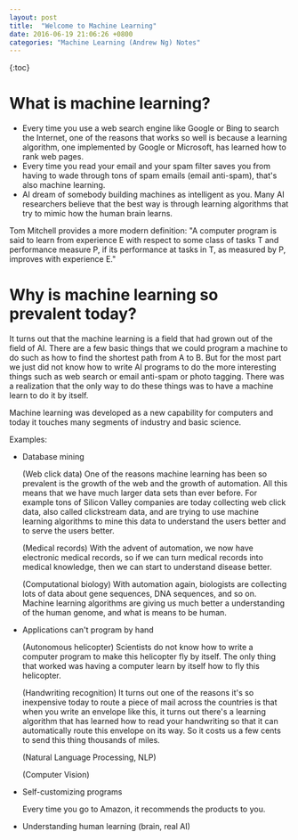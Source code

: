 ```yaml
---
layout: post
title:  "Welcome to Machine Learning"
date: 2016-06-19 21:06:26 +0800
categories: "Machine Learning (Andrew Ng) Notes"
---
```




{:toc}



# What is machine learning?

- Every time you use a web search engine like Google or Bing to search the Internet, one of the reasons that works so well is because a learning algorithm, one implemented by Google or Microsoft, has learned how to rank web pages.
- Every time you read your email and your spam filter saves you from having to wade through tons of spam emails (email anti-spam), that's also machine learning. 
- AI dream of somebody building machines as intelligent as you. Many AI researchers believe that the best way is through learning algorithms that try to mimic how the human brain learns.

Tom Mitchell provides a more modern definition: "A computer program is said to learn from experience E with respect to some class of tasks T and performance measure P, if its performance at tasks in T, as measured by P, improves with experience E."

# Why is machine learning so prevalent today?

It turns out that the machine learning is a field that had grown out of the field of AI. There are a few basic things that we could program a machine to do such as how to find the shortest path from A to B. But for the most part we just did not know how to write AI programs to do the more interesting things such as web search or email anti-spam or photo tagging. There was a realization that the only way to do these things was to have a machine learn to do it by itself. 

Machine learning was developed as a new capability for computers and today it touches many segments of industry and basic science. 

Examples:

- Database mining

  (Web click data) One of the reasons machine learning has been so prevalent is the growth of the web and the growth of automation. All this means that we have much larger data sets than ever before. For example tons of Silicon Valley companies are today collecting web click data, also called clickstream data, and are trying to use machine learning algorithms to mine this data to understand the users better and to serve the users better.

  (Medical records) With the advent of automation, we now have electronic medical records, so if  we can turn medical records into medical knowledge, then we can start to understand disease better. 

  (Computational biology) With automation again, biologists are collecting lots of data about gene sequences, DNA sequences, and so on. Machine learning algorithms are giving us much better a understanding of the human genome, and what is means to be human.

- Applications can't program by hand

  (Autonomous helicopter) Scientists do not know how to write a computer program to make this helicopter fly by itself. The only thing that worked was having a computer learn by itself how to fly this helicopter. 

  (Handwriting recognition) It turns out one of the reasons it's so inexpensive today to route a piece of mail across the countries is that when you write an envelope like this, it turns out there's a learning algorithm that has learned how to read your handwriting so that it can automatically route this envelope on its way. So it costs us a few cents to send this thing thousands of miles.

  (Natural Language Processing, NLP)

  (Computer Vision)

- Self-customizing programs

  Every time you go to Amazon, it recommends the products to you. 

- Understanding human learning (brain, real AI)



